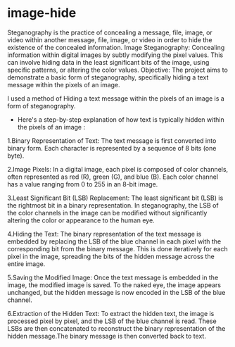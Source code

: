 # image-hide
Steganography is the practice of concealing a message, file, image, or video within another message, file, image, or video in order to hide the existence of the concealed information.
Image Steganography: Concealing information within digital images by subtly modifying the pixel values. This can involve hiding data in the least significant bits of the image, using specific patterns, or altering the color values.
Objective:
	The project aims to demonstrate a basic form of steganography, specifically hiding a text message within the pixels of an image.
	 
I used a method of Hiding a text message within the pixels of an image is a form of steganography.

* Here's a step-by-step explanation of how text is typically hidden within the pixels of an image :

1.Binary Representation of Text:
The text message is first converted into binary form. Each character is represented by a sequence of 8 bits (one byte).

2.Image Pixels:
In a digital image, each pixel is composed of color channels, often represented as red (R), green (G), and blue (B). Each color channel has a value ranging from 0 to 255 in an 8-bit image.

3.Least Significant Bit (LSB) Replacement:
The least significant bit (LSB) is the rightmost bit in a binary representation. In steganography, the LSB of the color channels in the image can be modified without significantly altering the color or appearance to the human eye.

4.Hiding the Text:
The binary representation of the text message is embedded by replacing the LSB of the blue channel in each pixel with the corresponding bit from the binary message.
This is done iteratively for each pixel in the image, spreading the bits of the hidden message across the entire image.

5.Saving the Modified Image:
Once the text message is embedded in the image, the modified image is saved. To the naked eye, the image appears unchanged, but the hidden message is now encoded in the LSB of the blue channel.

6.Extraction of the Hidden Text:
To extract the hidden text, the image is processed pixel by pixel, and the LSB of the blue channel is read. These LSBs are then concatenated to reconstruct the binary representation of the hidden message.The binary message is then converted back to text.

